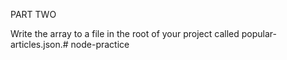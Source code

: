 <!-- PART 1
Create a NodeJS project using npm init.
Create a folder in your project called server.
Create a JavaScript file in the server folder named server.js. -->
<!-- In server.js
Import (require) path and fs. -->
<!-- Create an array consisting of at least 5 chirp objects. -->
<!-- Write the array to a file in the root of the project called chirps.json. -->
<!-- Add code to server.js that reads the file and outputs the chirps to the console -->

PART TWO
<!-- Install request-promise from npm and save it to your package.json file. -->
<!-- Create a JavaScript file in the root of your project called reddit.js. -->
<!-- Use request-promise to retreive articles from https://reddit.com/r/popular.json. -->
<!-- Extract from each article title, url, and author -->
<!-- Push each extracted article to an array. -->
Write the array to a file in the root of your project called popular-articles.json.# node-practice

